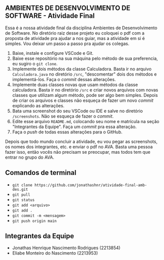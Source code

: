 ## AMBIENTES DE DESENVOLVIMENTO DE SOFTWARE - Atividade Final

Essa é a nossa atividade final da disciplina Ambientes de Desenvolvimento de Software. No diretório raiz desse projeto eu coloquei o pdf com a proposta de atividade pra ajudar a nos guiar, mas a atividade em si é simples. Vou deixar um passo a passo pra ajudar os colegas.

1. Baixe, instale e configure VSCode e Git.
2. Baixe esse repositório na sua máquina pelo método de sua preferencia, eu sugiro o `git clone`.
3. Implemente dois métodos da classe Calculadora. Basta ir no arquivo `Calculadora.java` no diretório `/src`, "descomentar" dois dos métodos e implementá-los. Faça o _commit_ dessas alterações.
4. Implemente duas classes novas que usam métodos da classe calculadora. Basta ir no diretório `/src` e criar novos arquivos com novas classes que utilizam algum método, pode ser algo bem simples. Depois de criar os arquivos e classes não esqueça de fazer um novo _commit_ explicando as alterações.
5. Bata uma screenshot do seu VSCode ou IDE e salve no diretório `/screenshots`. Não se esqueça de fazer o _commit_.
6. Edite esse arquivo `README.md`, colocando seu nome e matrícula na seção "Integrantes da Equipe". Faça um _commit_ pra essa alteração.
7. Faça o _push_ de todas essas alterações para o GitHub.

Depois que todo mundo concluir a atividade, eu vou pegar as screenshots, os nomes dos integrantes, etc. e enviar o pdf no AVA. Basta uma pessoa fazer isso, então vocês não precisam se preocupar, mas todos tem que entrar no grupo do AVA.

## Comandos de terminal
- `git clone https://github.com/jonathashnr/atividade-final-amb-des.git`
- `git pull`
- `git status`
- `git add <arquivo>`
- `git add .`
- `git commit -m <mensagem>`
- `git push origin main`

## Integrantes da Equipe
- Jonathas Henrique Nascimento Rodrigues (2213854)
- Eliabe Monteiro do Nascimento (2213953)